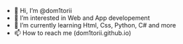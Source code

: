 - 👋 Hi, I’m @dom1torii
- 👀 I’m interested in Web and App developement
- 🌱 I’m currently learning Html, Css, Python, C# and more
- 📫 How to reach me (dom1torii.github.io)

<!---
dom1torii/dom1torii is a ✨ special ✨ repository because its `README.md` (this file) appears on your GitHub profile.
You can click the Preview link to take a look at your changes.
--->
